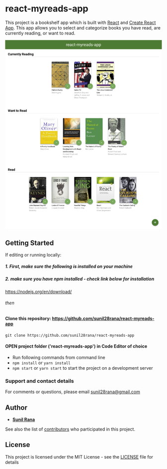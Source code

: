 # react-myreads-app

This project is a bookshelf app which is built with [React](https://reactjs.org/) and [Create React App](https://reactjs.org/). This app allows you to select and categorize books you have read, are currently reading, or want to read.

<p align='center'>
<img src='https://github.com/sunil28rana/react-myreads-app/blob/master/src/img/project.png' width='600' alt='react-myreads-app'>
</p>

## Getting Started

If editing or running locally:

##### 1. First, make sure the following is installed on your machine

##### 2. make sure you have npm installed - check link below for installation

https://nodejs.org/en/download/

###### then

#### Clone this repository: https://github.com/sunil28rana/react-myreads-app

```git clone https://github.com/sunil28rana/react-myreads-app```

#### OPEN project folder ('react-myreads-app') in Code Editor of choice

* Run following commands from command line
* ```npm install``` or ```yarn install```
* ```npm start``` or ```yarn start``` to start the project on a development server


### **Support and contact details**

For comments or questions, please email sunil28rana@gmail.com


## Author

* **[Sunil Rana](https://github.com/sunil28rana)**

See also the list of [contributors](https://github.com/sunil28rana/react-myreads-app/graphs/contributors) who participated in this project.

## License

This project is licensed under the MIT License - see the [LICENSE](LICENSE) file for details
